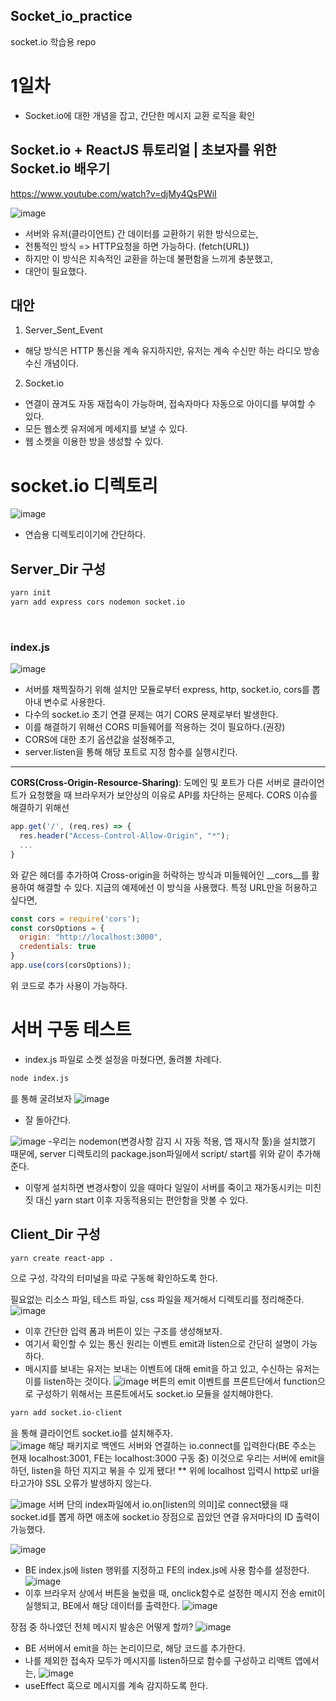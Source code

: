 ## Socket_io_practice
socket.io 학습용 repo

# 1일차
- Socket.io에 대한 개념을 잡고, 간단한 메시지 교환 로직을 확인
## Socket.io + ReactJS 튜토리얼 | 초보자를 위한 Socket.io 배우기
https://www.youtube.com/watch?v=djMy4QsPWiI

![image](https://user-images.githubusercontent.com/110171787/219956351-0ad7cb70-e134-485f-9073-bf17e36ec583.png)
- 서버와 유저(클라이언트) 간 데이터를 교환하기 위한 방식으로는,
- 전통적인 방식 => HTTP요청을 하면 가능하다. (fetch(URL))
- 하지만 이 방식은 지속적인 교환을 하는데 불편함을 느끼게 충분했고,
- 대안이 필요했다.

## 대안
1. Server_Sent_Event
- 해당 방식은 HTTP 통신을 계속 유지하지만, 유저는 계속 수신만 하는 라디오 방송 수신 개념이다.
2. Socket.io
- 연결이 끊겨도 자동 재접속이 가능하며, 접속자마다 자동으로 아이디를 부여할 수 있다.
- 모든 웹소켓 유저에게 메세지를 보낼 수 있다.
- 웹 소켓을 이용한 방을 생성할 수 있다.

# socket.io 디렉토리
![image](https://user-images.githubusercontent.com/110171787/219956711-c4852505-5fe7-4703-8c90-ff2a7b1fb71d.png)
- 연습용 디렉토리이기에 간단하다.
## Server_Dir 구성
```bash
yarn init
yarn add express cors nodemon socket.io
```

<br/>

### index.js

![image](https://user-images.githubusercontent.com/110171787/219956971-e24ba9a8-4c17-4dd8-9031-7fe6b3b111fe.png)

- 서버를 채찍질하기 위해 설치만 모듈로부터 express, http, socket.io, cors를 뽑아내 변수로 사용한다.
- 다수의 socket.io 초기 연결 문제는 여기 CORS 문제로부터 발생한다.
- 이를 해결하기 위해선 CORS 미들웨어를 적용하는 것이 필요하다.(권장)
- CORS에 대한 초기 옵션값을 설정해주고,
- server.listen을 통해 해당 포트로 지정 함수를 실행시킨다.

<hr/>

__CORS(Cross-Origin-Resource-Sharing)__: 도메인 및 포트가 다른 서버로 클라이언트가 요청했을 때 브라우저가 보안상의 이유로 API를 차단하는 문제다.
CORS 이슈를 해결하기 위해선 
```javascript
app.get('/', (req,res) => {
  res.header("Access-Control-Allow-Origin", "*");
  ...
}
```
와 같은 헤더를 추가하여 Cross-origin을 허락하는 방식과 미들웨어인 __cors__를 활용하여 해결할 수 있다.
지금의 예제에선 이 방식을 사용했다.
특정 URL만을 허용하고 싶다면,

```javascript
const cors = require('cors');
const corsOptions = {
  origin: "http://localhost:3000",
  credentials: true
}
app.use(cors(corsOptions));
```
위 코드로 추가 사용이 가능하다.

# 서버 구동 테스트
- index.js 파일로 소켓 설정을 마쳤다면, 돌려볼 차례다.
```bash
node index.js
``` 
를 통해 굴려보자
![image](https://user-images.githubusercontent.com/110171787/219957884-84181220-800c-4598-bfcd-f7b73d6aa248.png)
- 잘 돌아간다.

![image](https://user-images.githubusercontent.com/110171787/219957981-e8649efa-8a13-4926-8e84-a00593034546.png)
-우리는 nodemon(변경사항 감지 시 자동 적용, 앱 재시작 툴)을 설치했기 때문에, server 디렉토리의 package.json파일에서 script/ start를 위와 같이 추가해준다.
- 이렇게 설치하면 변경사항이 있을 때마다 일일이 서버를 죽이고 재가동시키는 미친 짓 대신 yarn start 이후 자동적용되는 편안함을 맛볼 수 있다.

## Client_Dir 구성
```bash
yarn create react-app .
```
으로 구성. 각각의 터미널을 따로 구동해 확인하도록 한다.

필요없는 리소스 파일, 테스트 파일, css 파일을 제거해서 디렉토리를 정리해준다.
![image](https://user-images.githubusercontent.com/110171787/219958382-d22a70b1-c6b2-49ee-8938-fdb7555e4037.png)
- 이후 간단한 입력 폼과 버튼이 있는 구조를 생성해보자.
- 여기서 확인할 수 있는 통신 원리는 이벤트 emit과 listen으로 간단히 설명이 가능하다.
- 메시지를 보내는 유저는 보내는 이벤트에 대해 emit을 하고 있고, 수신하는 유저는 이를 listen하는 것이다.
![image](https://user-images.githubusercontent.com/110171787/219958606-6421478c-0679-45e5-8aff-9da52fd755bb.png)
버튼의 emit 이벤트를 프론트단에서 function으로 구성하기 위해서는 프론트에서도 socket.io 모듈을 설치해야한다. 

```bash
yarn add socket.io-client
```
을 통해 클라이언트 socket.io를 설치해주자.
<br/>
![image](https://user-images.githubusercontent.com/110171787/219958817-9d10ac34-7fbd-40c8-9238-be1f2e84e8bf.png)
해당 패키지로 백엔드 서버와 연결하는 io.connect를 입력한다(BE 주소는 현재 localhost:3001, FE는 localhost:3000 구동 중)
이것으로 우리는 서버에 emit을 하던, listen을 하던 지지고 볶을 수 있게 됐다!
** 위에 localhost 입력시 http로 url을 타고가야 SSL 오류가 발생하지 않는다.

![image](https://user-images.githubusercontent.com/110171787/219959379-725483f6-c861-4e38-b83d-37776ad55745.png)
서버 단의 index파일에서 io.on[listen의 의미]로 connect됐을 때 socket.id를 뽑게 하면 애초에 socket.io 장점으로 꼽았던 연결 유저마다의 ID 출력이 가능했다.

![image](https://user-images.githubusercontent.com/110171787/219959809-c0327954-b758-4cd2-9018-4dfc0dbb2dd2.png)
- BE index.js에 listen 행위를 지정하고 FE의 index.js에 사용 함수를 설정한다.
![image](https://user-images.githubusercontent.com/110171787/219959844-f1497c1d-a01b-4385-adb8-b392c2cfd4fc.png)
- 이후 브라우저 상에서 버튼을 눌렀을 때, onclick함수로 설정한 메시지 전송 emit이 실행되고, BE에서 해당 데이터를 출력한다.
![image](https://user-images.githubusercontent.com/110171787/219959884-ca08f90a-0658-4b61-a633-6dc49aa97e52.png)

장점 중 하나였던 전체 메시지 발송은 어떻게 할까?
![image](https://user-images.githubusercontent.com/110171787/219959994-c9eb19ac-996c-4317-a341-f7453cbdcf1d.png)
- BE 서버에서 emit을 하는 논리이므로, 해당 코드를 추가한다.
- 나를 제외한 접속자 모두가 메시지를 listen하므로 함수를 구성하고
리액트 앱에서는,
![image](https://user-images.githubusercontent.com/110171787/219960310-a409ee9c-892e-43c8-b0d6-aadb38d7dba5.png)
- useEffect 훅으로 메시지를 계속 감지하도록 한다.
